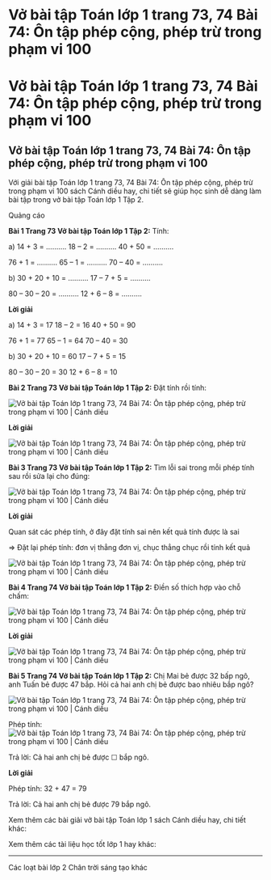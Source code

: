 # Vở bài tập Toán lớp 1 trang 73, 74 Bài 74: Ôn tập phép cộng, phép trừ trong phạm vi 100

# Vở bài tập Toán lớp 1 trang 73, 74 Bài 74: Ôn tập phép cộng, phép trừ trong phạm vi 100

## Vở bài tập Toán lớp 1 trang 73, 74 Bài 74: Ôn tập phép cộng, phép trừ trong phạm vi 100

Với giải bài tập Toán lớp 1 trang 73, 74 Bài 74: Ôn tập phép cộng, phép trừ trong phạm vi 100 sách Cánh diều hay, chi tiết sẽ giúp học sinh dễ dàng làm bài tập trong vở bài tập Toán lớp 1 Tập 2.

Quảng cáo

**Bài 1 Trang 73 Vở bài tập Toán lớp 1 Tập 2:** Tính: 

a) 14 + 3 = ………. 18 – 2 = ………. 40 + 50 = ………. 

76 + 1 = ………. 65 – 1 = ………. 70 – 40 = ………. 

b) 30 + 20 + 10 = ………. 17 – 7 + 5 = ………. 

80 – 30 – 20 = ………. 12 + 6 – 8 = ………. 

**Lời giải**

a) 14 + 3 = 17 18 – 2 = 16 40 + 50 = 90

76 + 1 = 77 65 – 1 = 64 70 – 40 = 30

b) 30 + 20 + 10 = 60 17 – 7 + 5 = 15

80 – 30 – 20 = 30 12 + 6 – 8 = 10

**Bài 2 Trang 73 Vở bài tập Toán lớp 1 Tập 2:** Đặt tính rồi tính: 

![Vở bài tập Toán lớp 1 trang 73, 74 Bài 74: Ôn tập phép cộng, phép trừ trong phạm vi 100 | Cánh diều](https://www.vietjack.com/vbt-toan-1-cd/images/bai-74-on-tap-phep-cong-phep-tru-trong-pham-vi-100.PNG)

**Lời giải**

![Vở bài tập Toán lớp 1 trang 73, 74 Bài 74: Ôn tập phép cộng, phép trừ trong phạm vi 100 | Cánh diều](https://www.vietjack.com/vbt-toan-1-cd/images/bai-74-on-tap-phep-cong-phep-tru-trong-pham-vi-100-a.PNG)

**Bài 3 Trang 73 Vở bài tập Toán lớp 1 Tập 2:** Tìm lỗi sai trong mỗi phép tính sau rồi sửa lại cho đúng: 

![Vở bài tập Toán lớp 1 trang 73, 74 Bài 74: Ôn tập phép cộng, phép trừ trong phạm vi 100 | Cánh diều](https://www.vietjack.com/vbt-toan-1-cd/images/bai-74-on-tap-phep-cong-phep-tru-trong-pham-vi-100-b.PNG)

**Lời giải**

Quan sát các phép tính, ở đây đặt tính sai nên kết quả tính được là sai

=> Đặt lại phép tính: đơn vị thẳng đơn vị, chục thẳng chục rồi tính kết quả

![Vở bài tập Toán lớp 1 trang 73, 74 Bài 74: Ôn tập phép cộng, phép trừ trong phạm vi 100 | Cánh diều](https://www.vietjack.com/vbt-toan-1-cd/images/bai-74-on-tap-phep-cong-phep-tru-trong-pham-vi-100-c.PNG)

**Bài 4 Trang 74 Vở bài tập Toán lớp 1 Tập 2:** Điền số thích hợp vào chỗ chấm: 

![Vở bài tập Toán lớp 1 trang 73, 74 Bài 74: Ôn tập phép cộng, phép trừ trong phạm vi 100 | Cánh diều](https://www.vietjack.com/vbt-toan-1-cd/images/bai-74-on-tap-phep-cong-phep-tru-trong-pham-vi-100-d.PNG)

**Lời giải**

![Vở bài tập Toán lớp 1 trang 73, 74 Bài 74: Ôn tập phép cộng, phép trừ trong phạm vi 100 | Cánh diều](https://www.vietjack.com/vbt-toan-1-cd/images/bai-74-on-tap-phep-cong-phep-tru-trong-pham-vi-100-e.PNG)

**Bài 5 Trang 74 Vở bài tập Toán lớp 1 Tập 2:** Chị Mai bẻ được 32 bấp ngô, anh Tuấn bẻ được 47 bắp. Hỏi cả hai anh chị bẻ được bao nhiêu bắp ngô? 

![Vở bài tập Toán lớp 1 trang 73, 74 Bài 74: Ôn tập phép cộng, phép trừ trong phạm vi 100 | Cánh diều](https://www.vietjack.com/vbt-toan-1-cd/images/bai-74-on-tap-phep-cong-phep-tru-trong-pham-vi-100-g.PNG)

Phép tính: ![Vở bài tập Toán lớp 1 trang 73, 74 Bài 74: Ôn tập phép cộng, phép trừ trong phạm vi 100 | Cánh diều](https://www.vietjack.com/vbt-toan-1-cd/images/bai-74-on-tap-phep-cong-phep-tru-trong-pham-vi-100-h.PNG)

Trả lời: Cả hai anh chị bẻ được ☐ bắp ngô.

**Lời giải**

Phép tính: 32 + 47 = 79 

Trả lời: Cả hai anh chị bẻ được 79 bắp ngô.

Xem thêm các bài giải vở bài tập Toán lớp 1 sách Cánh diều hay, chi tiết khác:

Xem thêm các tài liệu học tốt lớp 1 hay khác:

* * *

Các loạt bài lớp 2 Chân trời sáng tạo khác
